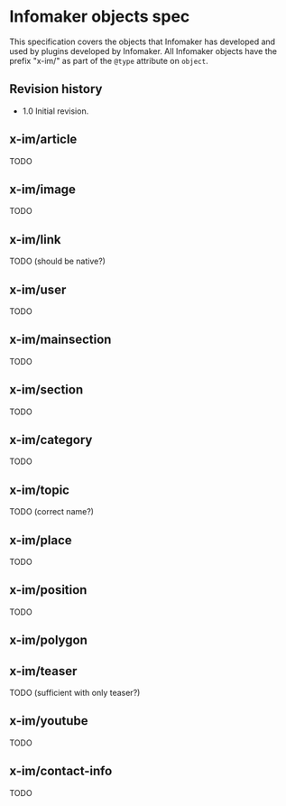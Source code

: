 # Infomaker objects spec
This specification covers the objects that Infomaker has developed and used by plugins developed by Infomaker. All Infomaker objects have the prefix "x-im/" as part of the `@type` attribute on `object`.

## Revision history
* 1.0	Initial revision.

## x-im/article
TODO

## x-im/image
TODO

## x-im/link
TODO (should be native?)

## x-im/user
TODO

## x-im/mainsection
TODO

## x-im/section
TODO

## x-im/category
TODO

## x-im/topic
TODO (correct name?)

## x-im/place
TODO

## x-im/position
TODO

## x-im/polygon

## x-im/teaser
TODO (sufficient with only teaser?)

## x-im/youtube
TODO

## x-im/contact-info
TODO

